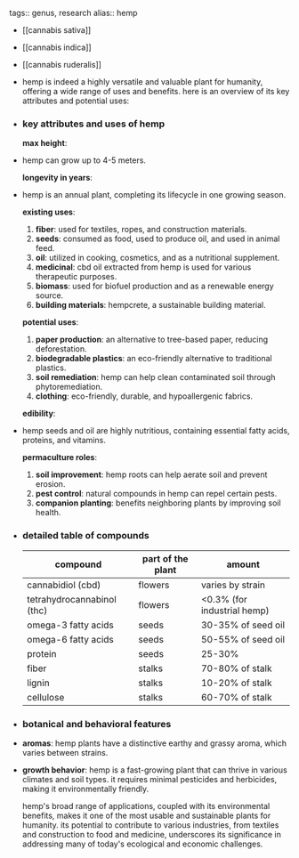 tags:: genus, research
alias:: hemp

- [[cannabis sativa]]
- [[cannabis indica]]
- [[cannabis ruderalis]]
- hemp is indeed a highly versatile and valuable plant for humanity, offering a wide range of uses and benefits. here is an overview of its key attributes and potential uses:
- ### key attributes and uses of hemp
  
  **max height**:
- hemp can grow up to 4-5 meters.
  
  **longevity in years**:
- hemp is an annual plant, completing its lifecycle in one growing season.
  
  **existing uses**:
  1. **fiber**: used for textiles, ropes, and construction materials.
  2. **seeds**: consumed as food, used to produce oil, and used in animal feed.
  3. **oil**: utilized in cooking, cosmetics, and as a nutritional supplement.
  4. **medicinal**: cbd oil extracted from hemp is used for various therapeutic purposes.
  5. **biomass**: used for biofuel production and as a renewable energy source.
  6. **building materials**: hempcrete, a sustainable building material.
  
  **potential uses**:
  1. **paper production**: an alternative to tree-based paper, reducing deforestation.
  2. **biodegradable plastics**: an eco-friendly alternative to traditional plastics.
  3. **soil remediation**: hemp can help clean contaminated soil through phytoremediation.
  4. **clothing**: eco-friendly, durable, and hypoallergenic fabrics.
  
  **edibility**:
- hemp seeds and oil are highly nutritious, containing essential fatty acids, proteins, and vitamins.
  
  **permaculture roles**:
  1. **soil improvement**: hemp roots can help aerate soil and prevent erosion.
  2. **pest control**: natural compounds in hemp can repel certain pests.
  3. **companion planting**: benefits neighboring plants by improving soil health.
- ### detailed table of compounds
  
  | compound                  | part of the plant      | amount                |
  |---------------------------|------------------------|-----------------------|
  | cannabidiol (cbd)         | flowers                | varies by strain      |
  | tetrahydrocannabinol (thc)| flowers                | <0.3% (for industrial hemp)|
  | omega-3 fatty acids       | seeds                  | 30-35% of seed oil    |
  | omega-6 fatty acids       | seeds                  | 50-55% of seed oil    |
  | protein                   | seeds                  | 25-30%                |
  | fiber                     | stalks                 | 70-80% of stalk       |
  | lignin                    | stalks                 | 10-20% of stalk       |
  | cellulose                 | stalks                 | 60-70% of stalk       |
- ### botanical and behavioral features
- **aromas**: hemp plants have a distinctive earthy and grassy aroma, which varies between strains.
- **growth behavior**: hemp is a fast-growing plant that can thrive in various climates and soil types. it requires minimal pesticides and herbicides, making it environmentally friendly.
  
  hemp's broad range of applications, coupled with its environmental benefits, makes it one of the most usable and sustainable plants for humanity. its potential to contribute to various industries, from textiles and construction to food and medicine, underscores its significance in addressing many of today's ecological and economic challenges.